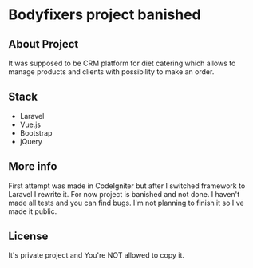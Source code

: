# Bodyfixers **project banished**

## About Project

It was supposed to be CRM platform for diet catering which allows to manage products and clients with possibility to make an order. 

## Stack

* Laravel
* Vue.js
* Bootstrap
* jQuery

## More info

First attempt was made in CodeIgniter but after I switched framework to Laravel I rewrite it. For now project is banished and not done. I haven't made all tests and you can find bugs. I'm not planning to finish it so I've made it public.

## License

It's private project and You're NOT allowed to copy it.
